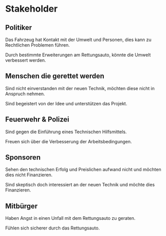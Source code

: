 # Stakeholder

## Politiker
Das Fahrzeug hat Kontakt mit der Umwelt und Personen, dies kann zu Rechtlichen Problemen führen.

Durch bestimmte Erweiterungen am Rettungsauto, könnte die Umwelt verbessert werden.

## Menschen die gerettet werden
Sind nicht einverstanden mit der neuen Technik, möchten diese nicht in Anspruch nehmen.

Sind begeistert von der Idee und unterstützen das Projekt.

## Feuerwehr & Polizei
Sind gegen die Einführung eines Technischen Hilfsmittels.

Freuen sich über die Verbesserung der Arbeitsbedingungen.

## Sponsoren
Sehen den technischen Erfolg und Preislichen aufwand nicht und möchten dies nicht Finanzieren.

Sind skeptisch doch interessiert an der neuen Technik und möchte dies Finanzieren.

## Mitbürger
Haben Angst in einen Unfall mit dem Rettungsauto zu geraten.

Fühlen sich sicherer durch das Rettungsauto.
